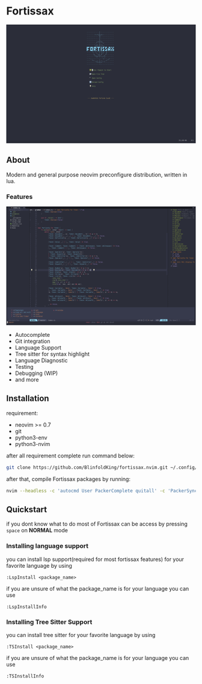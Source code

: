# Fortissax

![dashboard](./docs/ss1.png)

## About

Modern and general purpose neovim preconfigure distribution, written in lua.

### Features

![preview](./docs/ss2.png)

- Autocomplete
- Git integration
- Language Support
- Tree sitter for syntax highlight
- Language Diagnostic
- Testing
- Debugging (WIP)
- and more

## Installation

requirement:

- neovim >= 0.7
- git
- python3-env
- python3-nvim

after all requirement complete run command below:

```bash
git clone https://github.com/BlinfoldKing/fortissax.nvim.git ~/.config/nvim
```

after that, compile Fortissax packages by running:

```bash
nvim --headless -c 'autocmd User PackerComplete quitall' -c 'PackerSync'
```

## Quickstart

if you dont know what to do most of Fortissax can be access by pressing `space` on **NORMAL** mode

### Installing language support

you can install lsp support(required for most fortissax features) for your favorite language by using

```
:LspInstall <package_name>
```

if you are unsure of what the package_name is for your language you can use

```
:LspInstallInfo
```

### Installing Tree Sitter Support

you can install tree sitter for your favorite language by using

```
:TSInstall <package_name>
```

if you are unsure of what the package_name is for your language you can use

```
:TSInstallInfo
```
